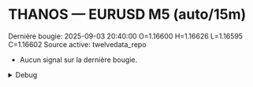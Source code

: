 # THANOS — EURUSD M5 (auto/15m)
Dernière bougie: 2025-09-03 20:40:00  O=1.16600  H=1.16626  L=1.16595  C=1.16602
Source active: twelvedata_repo

- Aucun signal sur la dernière bougie.

<details><summary>Debug</summary>

- TD_API_KEY manquant.

</details>